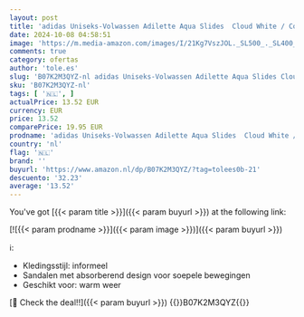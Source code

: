 ```yaml
---
layout: post
title: 'adidas Uniseks-Volwassen Adilette Aqua Slides  Cloud White / Core Black / Cloud White  42 EU'
date: 2024-10-08 04:58:51
image: 'https://m.media-amazon.com/images/I/21Kg7VszJOL._SL500_._SL400_.jpg'
comments: true
category: ofertas
author: 'tole.es'
slug: 'B07K2M3QYZ-nl adidas Uniseks-Volwassen Adilette Aqua Slides Cloud White...'
sku: 'B07K2M3QYZ-nl'
tags: [ '🇳🇱', ]
actualPrice: 13.52 EUR
currency: EUR
price: 13.52
comparePrice: 19.95 EUR
prodname: 'adidas Uniseks-Volwassen Adilette Aqua Slides  Cloud White / Core Black / Cloud White  42 EU'
country: 'nl'
flag: '🇳🇱'
brand: ''
buyurl: 'https://www.amazon.nl/dp/B07K2M3QYZ/?tag=tolees0b-21'
descuento: '32.23'
average: '13.52'
---
```


You've got [{{< param title >}}]({{< param buyurl >}}) at the following link:

[![{{< param prodname >}}]({{< param image >}})]({{< param buyurl >}})

ℹ️:

- Kledingsstijl: informeel
- Sandalen met absorberend design voor soepele bewegingen
- Geschikt voor: warm weer

[🛒 Check the deal!!]({{< param buyurl >}})
{{<world>}}B07K2M3QYZ{{</world>}}
